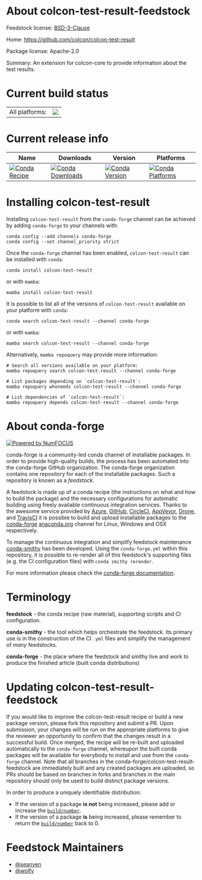 About colcon-test-result-feedstock
==================================

Feedstock license: [BSD-3-Clause](https://github.com/conda-forge/colcon-test-result-feedstock/blob/main/LICENSE.txt)

Home: https://github.com/colcon/colcon-test-result

Package license: Apache-2.0

Summary: An extension for colcon-core to provide information about the test results.


Current build status
====================


<table><tr><td>All platforms:</td>
    <td>
      <a href="https://dev.azure.com/conda-forge/feedstock-builds/_build/latest?definitionId=8117&branchName=main">
        <img src="https://dev.azure.com/conda-forge/feedstock-builds/_apis/build/status/colcon-test-result-feedstock?branchName=main">
      </a>
    </td>
  </tr>
</table>

Current release info
====================

| Name | Downloads | Version | Platforms |
| --- | --- | --- | --- |
| [![Conda Recipe](https://img.shields.io/badge/recipe-colcon--test--result-green.svg)](https://anaconda.org/conda-forge/colcon-test-result) | [![Conda Downloads](https://img.shields.io/conda/dn/conda-forge/colcon-test-result.svg)](https://anaconda.org/conda-forge/colcon-test-result) | [![Conda Version](https://img.shields.io/conda/vn/conda-forge/colcon-test-result.svg)](https://anaconda.org/conda-forge/colcon-test-result) | [![Conda Platforms](https://img.shields.io/conda/pn/conda-forge/colcon-test-result.svg)](https://anaconda.org/conda-forge/colcon-test-result) |

Installing colcon-test-result
=============================

Installing `colcon-test-result` from the `conda-forge` channel can be achieved by adding `conda-forge` to your channels with:

```
conda config --add channels conda-forge
conda config --set channel_priority strict
```

Once the `conda-forge` channel has been enabled, `colcon-test-result` can be installed with `conda`:

```
conda install colcon-test-result
```

or with `mamba`:

```
mamba install colcon-test-result
```

It is possible to list all of the versions of `colcon-test-result` available on your platform with `conda`:

```
conda search colcon-test-result --channel conda-forge
```

or with `mamba`:

```
mamba search colcon-test-result --channel conda-forge
```

Alternatively, `mamba repoquery` may provide more information:

```
# Search all versions available on your platform:
mamba repoquery search colcon-test-result --channel conda-forge

# List packages depending on `colcon-test-result`:
mamba repoquery whoneeds colcon-test-result --channel conda-forge

# List dependencies of `colcon-test-result`:
mamba repoquery depends colcon-test-result --channel conda-forge
```


About conda-forge
=================

[![Powered by
NumFOCUS](https://img.shields.io/badge/powered%20by-NumFOCUS-orange.svg?style=flat&colorA=E1523D&colorB=007D8A)](https://numfocus.org)

conda-forge is a community-led conda channel of installable packages.
In order to provide high-quality builds, the process has been automated into the
conda-forge GitHub organization. The conda-forge organization contains one repository
for each of the installable packages. Such a repository is known as a *feedstock*.

A feedstock is made up of a conda recipe (the instructions on what and how to build
the package) and the necessary configurations for automatic building using freely
available continuous integration services. Thanks to the awesome service provided by
[Azure](https://azure.microsoft.com/en-us/services/devops/), [GitHub](https://github.com/),
[CircleCI](https://circleci.com/), [AppVeyor](https://www.appveyor.com/),
[Drone](https://cloud.drone.io/welcome), and [TravisCI](https://travis-ci.com/)
it is possible to build and upload installable packages to the
[conda-forge](https://anaconda.org/conda-forge) [anaconda.org](https://anaconda.org/)
channel for Linux, Windows and OSX respectively.

To manage the continuous integration and simplify feedstock maintenance
[conda-smithy](https://github.com/conda-forge/conda-smithy) has been developed.
Using the ``conda-forge.yml`` within this repository, it is possible to re-render all of
this feedstock's supporting files (e.g. the CI configuration files) with ``conda smithy rerender``.

For more information please check the [conda-forge documentation](https://conda-forge.org/docs/).

Terminology
===========

**feedstock** - the conda recipe (raw material), supporting scripts and CI configuration.

**conda-smithy** - the tool which helps orchestrate the feedstock.
                   Its primary use is in the construction of the CI ``.yml`` files
                   and simplify the management of *many* feedstocks.

**conda-forge** - the place where the feedstock and smithy live and work to
                  produce the finished article (built conda distributions)


Updating colcon-test-result-feedstock
=====================================

If you would like to improve the colcon-test-result recipe or build a new
package version, please fork this repository and submit a PR. Upon submission,
your changes will be run on the appropriate platforms to give the reviewer an
opportunity to confirm that the changes result in a successful build. Once
merged, the recipe will be re-built and uploaded automatically to the
`conda-forge` channel, whereupon the built conda packages will be available for
everybody to install and use from the `conda-forge` channel.
Note that all branches in the conda-forge/colcon-test-result-feedstock are
immediately built and any created packages are uploaded, so PRs should be based
on branches in forks and branches in the main repository should only be used to
build distinct package versions.

In order to produce a uniquely identifiable distribution:
 * If the version of a package **is not** being increased, please add or increase
   the [``build/number``](https://docs.conda.io/projects/conda-build/en/latest/resources/define-metadata.html#build-number-and-string).
 * If the version of a package **is** being increased, please remember to return
   the [``build/number``](https://docs.conda.io/projects/conda-build/en/latest/resources/define-metadata.html#build-number-and-string)
   back to 0.

Feedstock Maintainers
=====================

* [@seanyen](https://github.com/seanyen/)
* [@wolfv](https://github.com/wolfv/)

